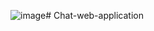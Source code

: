 ![image](https://github.com/user-attachments/assets/33cbd039-3197-4dcd-b7d8-9c48435673b9)﻿# Chat-web-application

 

